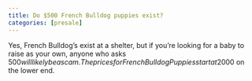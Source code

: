 ```yaml
---
title: Do $500 French Bulldog puppies exist?                  
categories: [presale]
---
```


Yes, French Bulldog’s exist at a shelter, but if you’re looking for a baby to raise as your own, anyone who asks $500 will likely be a scam. The prices for French Bulldog Puppies start at 2000$ on the lower end.